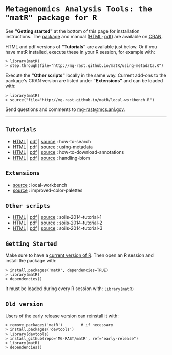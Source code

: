 `Metagenomics Analysis Tools: the "matR" package for R`
=======================================================
See **"Getting started"** at the bottom of this page for installation instructions.
The [package](http://cran.r-project.org/web/packages/matR/index.html)
and manual
([HTML]();
[pdf](http://cran.r-project.org/web/packages/matR/matR.pdf))
are available on
[CRAN](http://cran.r-project.org).

HTML and pdf versions of **"Tutorials"** are available just below.
Or if you have matR installed, execute these in your R session,
for example with:

	> library(matR)
	> step.through(file="http://mg-rast.github.io/matR/using-metadata.R")

Execute the **"Other scripts"** locally in the same way.
Current add-ons to the package's CRAN version
are listed under **"Extensions"** and can be loaded with:

	> library(matR)
	> source("file="http://mg-rast.github.io/matR/local-workbench.R")

Send questions and comments to [mg-rast@mcs.anl.gov]().

***

`Tutorials`
---------
+ [HTML]() | [pdf]() | [source]() : how-to-search
+ [HTML]() | [pdf]() | [source]() : using-metadata
+ [HTML]() | [pdf]() | [source]() : how-to-download-annotations
+ [HTML]() | [pdf]() | [source]() : handling-biom

`Extensions`
------------
+ [source]() : local-workbench
+ [source]() : improved-color-palettes

`Other scripts`
---------------
+ [HTML]() | [pdf]() | [source]() : soils-2014-tutorial-1
+ [HTML]() | [pdf]() | [source]() : soils-2014-tutorial-2
+ [HTML]() | [pdf]() | [source]() : soils-2014-tutorial-3

`Getting Started`
-----------------
Make sure to have a [current version of R](http://www.r-project.org).
Then open an R session and install the package with:

	> install.packages('matR', dependencies=TRUE)
	> library(matR)
	> dependencies()

It must be loaded during every R session with:  `library(matR)`

`Old version`
-------------
Users of the early release version can reinstall it with:

	> remove.packages('matR')        # if necessary
	> install.packages('devtools')
	> library(devtools)
	> install_github(repo='MG-RAST/matR', ref="early-release")
	> library(matR)
	> dependencies()
